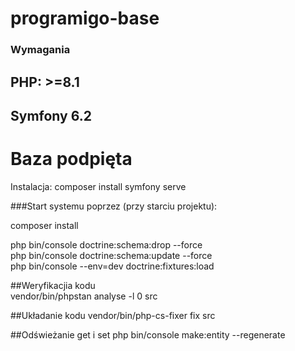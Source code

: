# programigo-base

### Wymagania
## PHP: >=8.1
## Symfony 6.2

# Baza podpięta
Instalacja:
composer install
symfony serve



###Start systemu poprzez (przy starciu projektu):

composer install

php bin/console doctrine:schema:drop --force \
php bin/console doctrine:schema:update --force \
php bin/console --env=dev doctrine:fixtures:load

##Weryfikacjia kodu \
vendor/bin/phpstan analyse -l 0 src

##Układanie kodu
vendor/bin/php-cs-fixer fix src

##Odświeżanie get i set
php bin/console make:entity --regenerate





